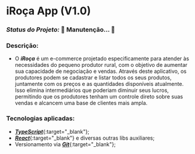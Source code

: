 # iRoça App (V1.0)

### _Status do Projeto:_ 🚧 **Manutenção...** 🚧

### Descrição:
- O **_iRoça_** é um e-commerce projetado especificamente para atender às necessidades do pequeno produtor rural, com o objetivo de aumentar sua capacidade de negociação e vendas. Através deste aplicativo, os produtores podem se cadastrar e listar todos os seus produtos, juntamente com os preços e as quantidades disponíveis atualmente. Isso elimina intermediários que poderiam diminuir seus lucros, permitindo que os produtores tenham um controle direto sobre suas vendas e alcancem uma base de clientes mais ampla.


### Tecnologias aplicadas:

- [**_TypeScript_**](https://www.typescriptlang.org/){:target="_blank"};
- [**_React_**](https://reactjs.org/){:target="_blank"} e diversas outras libs auxiliares;
- Versionamento via [**_Git_**](https://git-scm.com/){:target="_blank"};
